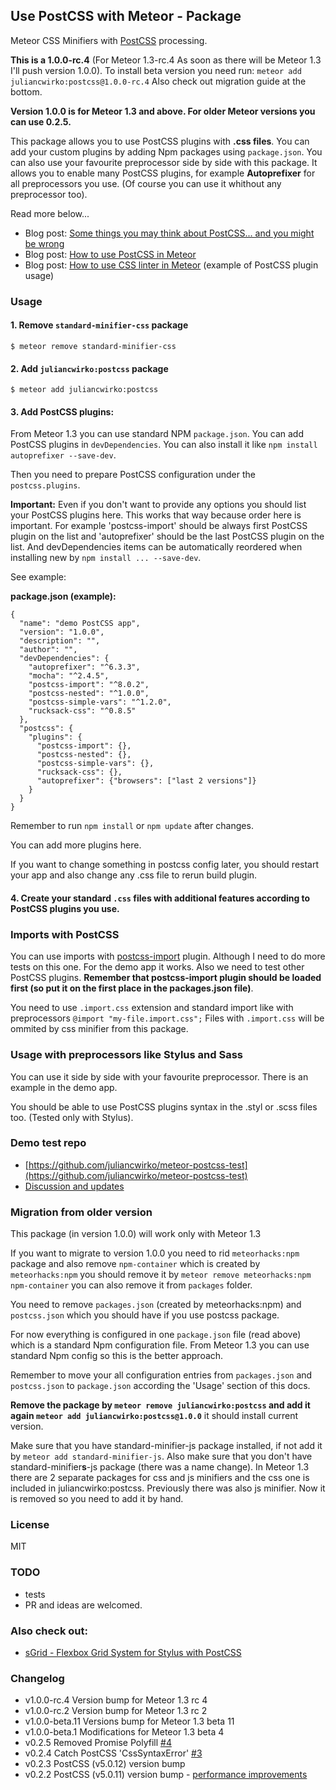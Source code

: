 ## Use PostCSS with Meteor - Package

Meteor CSS Minifiers with [PostCSS](https://github.com/postcss/postcss) processing.

**This is a 1.0.0-rc.4** (For Meteor 1.3-rc.4 As soon as there will be Meteor 1.3 I'll push version 1.0.0). To install beta version you need run: `meteor add juliancwirko:postcss@1.0.0-rc.4` Also check out migration guide at the bottom.

**Version 1.0.0 is for Meteor 1.3 and above. For older Meteor versions you can use 0.2.5.**

This package allows you to use PostCSS plugins with **.css files**. You can add your custom plugins by adding Npm packages using `package.json`. You can also use your favourite preprocessor side by side with this package. It allows you to enable many PostCSS plugins, for example **Autoprefixer** for all preprocessors you use. (Of course you can use it whithout any preprocessor too).

Read more below...

- Blog post: [Some things you may think about PostCSS... and you might be wrong](http://julian.io/some-things-you-may-think-about-postcss-and-you-might-be-wrong/)
- Blog post: [How to use PostCSS in Meteor](http://julian.io/how-to-use-postcss-in-meteor/)
- Blog post: [How to use CSS linter in Meteor](https://medium.com/@juliancwirko/how-to-use-css-linter-in-meteor-c60b2f24f969) (example of PostCSS plugin usage)

### Usage

#### 1. Remove `standard-minifier-css` package

```
$ meteor remove standard-minifier-css
```

#### 2. Add `juliancwirko:postcss` package

```
$ meteor add juliancwirko:postcss
```

#### 3. Add PostCSS plugins:

From Meteor 1.3 you can use standard NPM `package.json`. You can add PostCSS plugins in `devDependencies`. You can also install it like `npm install autoprefixer --save-dev`.

Then you need to prepare PostCSS configuration under the `postcss.plugins`.

**Important:** Even if you don't want to provide any options you should list your PostCSS plugins here. This works that way because order here is important. For example 'postcss-import' should be always first PostCSS plugin on the list and 'autoprefixer' should be the last PostCSS plugin on the list. And devDependencies items can be automatically reordered when installing new by `npm install ... --save-dev`.

See example:

**package.json (example):**
```
{
  "name": "demo PostCSS app",
  "version": "1.0.0",
  "description": "",
  "author": "",
  "devDependencies": {
    "autoprefixer": "^6.3.3",
    "mocha": "^2.4.5",
    "postcss-import": "^8.0.2",
    "postcss-nested": "^1.0.0",
    "postcss-simple-vars": "^1.2.0",
    "rucksack-css": "^0.8.5"
  },
  "postcss": {
    "plugins": {
      "postcss-import": {},
      "postcss-nested": {},
      "postcss-simple-vars": {},
      "rucksack-css": {},
      "autoprefixer": {"browsers": ["last 2 versions"]}
    }
  }
}
```

Remember to run `npm install` or `npm update` after changes.

You can add more plugins here.

If you want to change something in postcss config later, you should restart your app and also change any .css file to rerun build plugin.

#### 4. Create your standard `.css` files with additional features according to PostCSS plugins you use.

### Imports with PostCSS

You can use imports with [postcss-import](https://github.com/postcss/postcss-import) plugin. Although I need to do more tests on this one. For the demo app it works. Also we need to test other PostCSS plugins. **Remember that postcss-import plugin should be loaded first (so put it on the first place in the packages.json file)**.

You need to use `.import.css` extension and standard import like with preprocessors `@import "my-file.import.css";` Files with `.import.css` will be ommited by css minifier from this package.

### Usage with preprocessors like Stylus and Sass

You can use it side by side with your favourite preprocessor. There is an example in the demo app.

You should be able to use PostCSS plugins syntax in the .styl or .scss files too. (Tested only with Stylus).

### Demo test repo

- [https://github.com/juliancwirko/meteor-postcss-test](https://github.com/juliancwirko/meteor-postcss-test)
- [Discussion and updates](https://forums.meteor.com/t/postcss-package-and-meteor-build-plugin-questions/12454?u=juliancwirko)

### Migration from older version

This package (in version 1.0.0) will work only with Meteor 1.3

If you want to migrate to version 1.0.0 you need to rid `meteorhacks:npm` package and also remove `npm-container` which is created by `meteorhacks:npm` you should remove it by `meteor remove meteorhacks:npm npm-container` you can also remove it from `packages` folder.

You need to remove `packages.json` (created by meteorhacks:npm) and `postcss.json` which you should have if you use postcss package.

For now everything is configured in one `package.json` file (read above) which is a standard Npm configuration file. From Meteor 1.3 you can use standard Npm config so this is the better approach.

Remember to move your all configuration entries from `packages.json` and `postcss.json` to `package.json` according the 'Usage' section of this docs.

**Remove the package by `meteor remove juliancwirko:postcss` and add it again `meteor add juliancwirko:postcss@1.0.0`** it should install current version.

Make sure that you have standard-minifier-js package installed, if not add it by `meteor add standard-minifier-js`. Also make sure that you don't have standard-minifier**s**-js package (there was a name change). In Meteor 1.3 there are 2 separate packages for css and js minifiers and the css one is included in juliancwirko:postcss. Previously there was also js minifier. Now it is removed so you need to add it by hand.

### License

MIT

### TODO

- tests
- PR and ideas are welcomed.

### Also check out:

- [sGrid - Flexbox Grid System for Stylus with PostCSS](https://atmospherejs.com/juliancwirko/s-grid)

### Changelog

- v1.0.0-rc.4 Version bump for Meteor 1.3 rc 4
- v1.0.0-rc.2 Version bump for Meteor 1.3 rc 2
- v1.0.0-beta.11 Versions bump for Meteor 1.3 beta 11
- v1.0.0-beta.1 Modifications for Meteor 1.3 beta 4
- v0.2.5 Removed Promise Polyfill [#4](https://github.com/juliancwirko/meteor-postcss/pull/4)
- v0.2.4 Catch PostCSS 'CssSyntaxError' [#3](https://github.com/juliancwirko/meteor-postcss/issues/3)
- v0.2.3 PostCSS (v5.0.12) version bump
- v0.2.2 PostCSS (v5.0.11) version bump - [performance improvements](https://evilmartians.com/chronicles/postcss-1_5x-faster)
